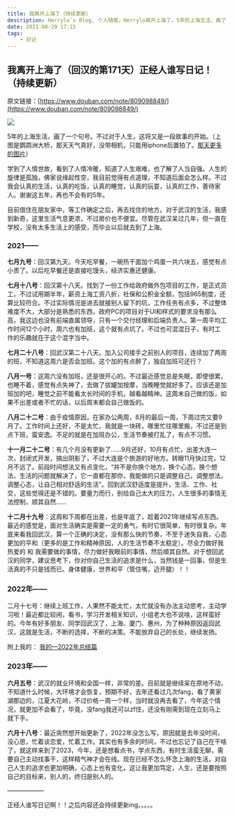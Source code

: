 ```yaml
---
title: 我离开上海了（持续更新）
description: Herrylo`s Blog, 个人随笔，Herrylo离开上海了。5年的上海生活，画了一个句号。不过对于人生，这将又是一段故事的开始。
date: 2021-08-29 17:15
tags: 
    - 日记
---
```

## 我离开上海了（回汉的第171天）正经人谁写日记！（持续更新）

原文链接：[https://www.douban.com/note/809098849/](https://www.douban.com/note/809098849/)

![](https://img1.doubanio.com/view/note/l/public/p83720767.webp)

5年的上海生活，画了一个句号。不过对于人生，这将又是一段故事的开始。（上图是鹦鹉洲大桥，那天天气真好，没带相机，只能用iphone后置拍了。[那天更多的图片](https://www.douban.com/group/topic/236526696/?dt_dapp=1)）

学到了人情世故，看到了人情冷暖，知道了人生艰难，也了解了人当自强。人生的旋律是孤独，佛家说缘起性空，我目前觉得有点道理，不知道后面会怎么样。不过我会认真的生活，认真的吃饭，认真的睡觉，认真的玩耍，认真的工作，善待家人。谢谢这五年，再也不会有的5年。

目前借住在朋友家中，等工作确定之后，再去找住的地方。对于武汉的生活，我感到新奇，这里生活气息更浓，不过房价也不便宜。尽管在武汉呆过几年，但一直在学校，没有太多生活上的感受，而毕业以后就去到了上海。

### 2021——

**七月九号**：回汉第九天。今天吃早餐，一碗热干面加个鸡蛋一共六块五，感觉有点小贵了。以后吃早餐还是直接吃馒头，经济实惠还健康。

**七月十八号**：回汉第十八天。找到了一份工作给政府做外包项目的工作，是正式员工，不过试用期半年，薪资上海工资八折，社保和公积金全额，包括965制度，还算比较符合。不过实际情况是进去就接别人留下的坑，工作任务有点多，不过整体难度不大，大部分是熟悉的东西，政府PC的项目对于UI和样式的要求没有那么高，我这边也没有前端直属领导，只有一个交付经理和后端负责人。第一周平均工作时间12个小时，周六也有加班，这个就有点坑了。不过也可混混日子，有时工作的乐趣就在于这个混字当中。

**七月二十八号**：回武汉第二十八天。加入公司接手之前别人的项目，连续加了两周的班，不知道这周六是否会加班。这个加的有点醉了，独自加班可还行？

**八月一号**：这周六没有加班，还是很开心的。不过最近感觉总是失眠，即使很累，也睡不着，感觉有点失神了，去做了拔罐加按摩，当晚睡觉就好多了。应该还是加班加的吧，睡觉之前不能看太长时间的手机，越看越精神。这周末自己做的饭，如果不出差或者不忙的话，以后周末都会自己做饭的。

**八月二十二号**：由于疫情原因，在家办公两周，8月的最后一周，下周过完又要9月了。工作时间上还好，不是太忙，我就是一块砖，哪里忙往哪里搬，不过还是到点下班，蛮安逸。不足的就是在加班办公，生活节奏被打乱了，有点不习惯。


**十一月二十二号**：有几个月没有更新了……9月还好，10月有点忙，出差大连一次，封闭式开发，搞出阴影了，不过大连是个旅游的好地方。转眼11月快过完，12月不远了。前段时间想法又有点变化，“并不是你换个地方，换个心态，换个想法，生活的问题就解决了，它一直都在那你，我能做的只是调整自己，调整想法，调整心态，让自己相对舒适的生活”。回到武汉舒适度是提升，生活、工作、社交，这些觉得还是不错的。要量力而行，别给自己太大的压力，人生很多的事情无法控制，顺其自然……


**十二月十九号**：这周和下周都在出差，也是年底了，趁着2021年继续写点东西。最近的感觉是，面对生活确实是需要一定的勇气，有时它很简单，有时很复杂。年底来看我回武汉，算一个正确的决定，没有那么快的节奏，不至于迷失自我，心态更加的平和（更多的是工作和精神原因，人的生活节奏不太稳定）。尽全力做好我热爱的 和 我需要做的事情，尽力做好我眼前的事情，然后顺其自然。对于想回武汉的同学，建议思考下，你对你自己生活的追求是什么，当然钱是一回事，但是生活真的不只是钱而已。身体健康，世界和平（管住嘴，迈开腿）！！

### 2022年——

二月十七号：继续上班工作，人果然不能太忙，太忙就没有办法主动思考，主动学习啦！最近都比较闲，看书，学习开发相关知识，小组老大也不说啥，这样蛮好的。今年有好多朋友、同学回武汉了，上海、厦门、惠州，为了种种原因返回武汉，这就是生活，不断的选择，不断的决策。不能放弃自己的长处，继续发扬。

附上我的： [我的—2022年总结篇](https://herrylo.github.io/essay/2023-01-06.html)

### 2023年——

**六月五号**：武汉的就业环境和全国一样，非常的差。目前就是继续呆在原地不动，不知道什么时候，大环境才会恢复，预期不好，去年还看过几次fang，看了黄家湖那边的，江夏大花岭，不过价格一周一个样，当时就没再去看了，今年这个情况，就更加不会看了，毕竟，没fang我还可以zf住，还没有刚需到现在立刻马上就下手。

**六月十八号**：最近突然想开始更新了，2022年没怎么写，原因就是去年没时间，没心思，忙着谈恋爱，忙着工作。其实也有多余的时间，不过也忘记了自己在干啥了，就这样来到了2023，今年，还是想看点书，学点东西，有时生活蛮无聊，需要自己主动找事干，这样精气神才会在线。现在已经不怎么怀念上海的生活，对自己人生的追求也更加明确，心态上也有变化，这让我更加笃定，人生，还是要按照自己的目标来，别人的，终归是别人的。

——————

正经人谁写日记啊！！之后内容还会持续更新ing。。。。。
